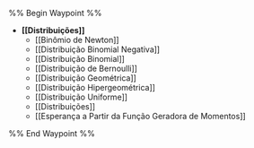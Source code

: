 %% Begin Waypoint %%
- **[[Distribuições]]**
	- [[Binômio de Newton]]
	- [[Distribuição Binomial Negativa]]
	- [[Distribuição Binomial]]
	- [[Distribuição de Bernoulli]]
	- [[Distribuição Geométrica]]
	- [[Distribuição Hipergeométrica]]
	- [[Distribuição Uniforme]]
	- [[Distribuições]]
	- [[Esperança a Partir da Função Geradora de Momentos]]

%% End Waypoint %%

